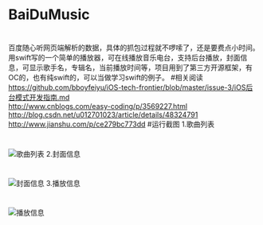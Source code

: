 # BaiDuMusic
#
百度随心听网页端解析的数据，具体的抓包过程就不啰嗦了，还是要费点小时间。 
用swift写的一个简单的播放器，可在线播放音乐电台，支持后台播放，封面信息，可显示歌手名，专辑名，当前播放时间等，项目用到了第三方开源框架，有OC的，也有纯swift的，可以当做学习swift的例子。
#相关阅读
https://github.com/bboyfeiyu/iOS-tech-frontier/blob/master/issue-3/iOS后台模式开发指南.md   
http://www.cnblogs.com/easy-coding/p/3569227.html  
http://blog.csdn.net/u012701023/article/details/48324791   
http://www.jianshu.com/p/ce279bc773dd 
#运行截图
1.歌曲列表
#
![](http://www.mftp.info/20151001/1447650071x1137083875.png "歌曲列表")
2.封面信息
#
![](http://i12.tietuku.com/22178474cd47da31.png "封面信息")
3.播放信息
#
![](http://i12.tietuku.com/4e022e10ae0854f5.png "播放信息")

